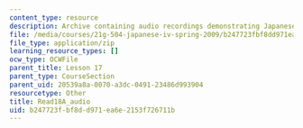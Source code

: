 ```yaml
---
content_type: resource
description: Archive containing audio recordings demonstrating Japanese pronunciation.
file: /media/courses/21g-504-japanese-iv-spring-2009/b247723fbf8dd971ea6e2153f726711b_Read18A_audio.zip
file_type: application/zip
learning_resource_types: []
ocw_type: OCWFile
parent_title: Lesson 17
parent_type: CourseSection
parent_uid: 20539a8a-0070-a3dc-0491-23486d993904
resourcetype: Other
title: Read18A_audio
uid: b247723f-bf8d-d971-ea6e-2153f726711b
---
```

